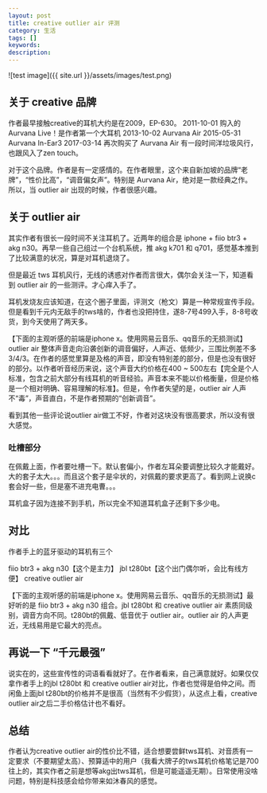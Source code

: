 ```yaml
---
layout: post                                   
title: creative outlier air 评测
category: 生活                           
tags: []
keywords: 
description: 
---
```


![test image]({{ site.url }}/assets/images/test.png)

## 关于 creative 品牌

作者最早接触creative的耳机大约是在2009，EP-630。
2011-10-01 购入的 Aurvana Live！是作者第一个大耳机
2013-10-02 Aurvana Air
2015-05-31 Aurvana In-Ear3
2017-03-14 再次购买了 Aurvana Air
有一段时间洋垃圾风行，也跟风入了zen touch。

对于这个品牌。作者是有一定感情的。在作者眼里，这个来自新加坡的品牌“老牌”，“性价比高”，“调音偏女声”。特别是 Aurvana Air，绝对是一款经典之作。所以，当 outlier air 出现的时候，作者很感兴趣。

## 关于 outlier air

其实作者有很长一段时间不关注耳机了。近两年的组合是 iphone + fiio btr3 + akg n30。再早一些自己组过一个台机系统，推 akg k701 和 q701，感觉基本推到了比较满意的状况，算是对耳机退烧了。

但是最近 tws 耳机风行，无线的诱惑对作者而言很大，偶尔会关注一下，知道看到 outlier air 的一些测评。才心痒入手了。

耳机发烧友应该知道，在这个圈子里面，评测文（枪文）算是一种常规宣传手段。但是看到千元内无敌手的tws啥的，作者也没把持住，遂8-7号499入手，8-8号收货，到今天使用了两天多。

【下面的主观听感的前端是iphone x。使用网易云音乐、qq音乐的无损测试】outlier air 整体声音走向沿袭创新的调音偏好，人声近、低频少，三围比例差不多3/4/3。在作者的感觉里算是及格的声音，即没有特别差的部分，但是也没有很好的部分。以作者听音经历来说，这个声音大约价格在400 ~ 500左右【完全是个人标准，包含之前大部分有线耳机的听音经验。声音本来不能以价格衡量，但是价格是一个相对明确、容易理解的标准】。但是，令作者失望的是，outlier air 人声不“毒”，声音直白，不是作者预期的“创新调音”。

看到其他一些评论说outlier air做工不好，作者对这块没有很高要求，所以没有很大感觉。

### 吐槽部分

在佩戴上面，作者要吐槽一下。默认套偏小，作者左耳朵要调整比较久才能戴好。大的套子太大。。。而且这个套子是伞状的，对佩戴的要求更高了。看到网上说换c套会好一些，但是塞不进充电曹。。。

耳机盒子因为连接不到手机，所以完全不知道耳机盒子还剩下多少电。

## 对比

作者手上的蓝牙驱动的耳机有三个

fiio btr3 + akg n30【这个是主力】
jbl t280bt【这个出门偶尔听，会比有线方便】
creative outlier air



【下面的主观听感的前端是iphone x。使用网易云音乐、qq音乐的无损测试】最好听的是 fiio btr3 + akg n30 组合。jbl t280bt 和 creative outlier air 素质同级别，调音方向不同。t280bt的佩戴、低音优于 outlier air。outlier air 的人声更近，无线易用是它最大的亮点。

## 再说一下 “千元最强”

说实在的，这些宣传性的词语看看就好了。在作者看来，自己满意就好。如果仅仅拿作者手上的jbl t280bt 和 creative outlier air对比，作者也觉得是伯仲之间。而闲鱼上面jbl t280bt的价格并不是很高（当然有不少假货），从这点上看，creative outlier air之后二手价格估计也不看好。

## 总结

作者认为creative outlier air的性价比不错，适合想要尝鲜tws耳机、对音质有一定要求（不要期望太高）、预算适中的用户（我看大牌子的tws耳机价格笔记是700往上的，其实作者之前是想等akg出tws耳机，但是可能遥遥无期）。日常使用没啥问题，特别是科技感会给你带来如沐春风的感觉。
